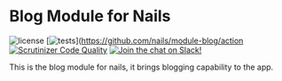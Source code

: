 # Blog Module for Nails

![license](https://img.shields.io/badge/license-MIT-green.svg)
[![tests](https://github.com/nails/module-blog/actions/workflows/build_and_test.yml/badge.svg )](https://github.com/nails/module-blog/action
[![Scrutinizer Code Quality](https://scrutinizer-ci.com/g/nails/module-blog/badges/quality-score.png)](https://scrutinizer-ci.com/g/nails/module-blog)
[![Join the chat on Slack!](https://now-examples-slackin-rayibnpwqe.now.sh/badge.svg)](https://nails-app.slack.com/shared_invite/MTg1NDcyNjI0ODcxLTE0OTUwMzA1NTYtYTZhZjc5YjExMQ)

This is the blog module for nails, it brings blogging capability to the app.
